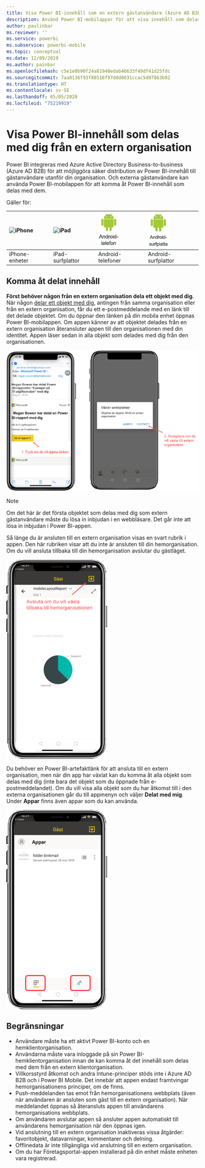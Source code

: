 ```yaml
---
title: Visa Power BI-innehåll som en extern gästanvändare (Azure AD B2B)
description: Använd Power BI-mobilappar för att visa innehåll som delas med dig från en extern organisation.
author: paulinbar
ms.reviewer: ''
ms.service: powerbi
ms.subservice: powerbi-mobile
ms.topic: conceptual
ms.date: 12/09/2019
ms.author: painbar
ms.openlocfilehash: c5e1e0b90f24a81940edab46633f49df41d25fdc
ms.sourcegitcommit: 7aa0136f93f88516f97ddd8031ccac5d07863b92
ms.translationtype: HT
ms.contentlocale: sv-SE
ms.lasthandoff: 05/05/2020
ms.locfileid: "75219919"
---
```

# <a name="view-power-bi-content-shared-with-you-from-an-external-organization"></a>Visa Power BI-innehåll som delas med dig från en extern organisation

Power BI integreras med Azure Active Directory Business-to-business (Azure AD B2B) för att möjliggöra säker distribution av Power BI-innehåll till gästanvändare utanför din organisation. Och externa gästanvändare kan använda Power BI-mobilappen för att komma åt Power BI-innehåll som delas med dem. 


Gäller för:

| ![iPhone](./media/mobile-app-ssrs-kpis-mobile-on-premises-reports/iphone-logo-50-px.png) | ![iPad](./media/mobile-app-ssrs-kpis-mobile-on-premises-reports/ipad-logo-50-px.png) | ![Android-telefon](./media/mobile-app-ssrs-kpis-mobile-on-premises-reports/android-phone-logo-50-px.png) | ![Android-surfplatta](./media/mobile-app-ssrs-kpis-mobile-on-premises-reports/android-tablet-logo-50-px.png) |
|:--- |:--- |:--- |:--- |
| iPhone-enheter |iPad-surfplattor |Android-telefoner |Android-surfplattor |

## <a name="accessing-shared-content"></a>Komma åt delat innehåll

**Först behöver någon från en extern organisation dela ett objekt med dig.** När någon [delar ett objekt med dig](../../service-share-dashboards.md), antingen från samma organisation eller från en extern organisation, får du ett e-postmeddelande med en länk till det delade objektet. Om du öppnar den länken på din mobila enhet öppnas Power BI-mobilappen. Om appen känner av att objektet delades från en extern organisation återansluter appen till den organisationen med din identitet. Appen läser sedan in alla objekt som delades med dig från den organisationen.

![Power BI – öppna delat objekt från e-post ](./media/mobile-apps-b2b/mobile-b2b-open-item-email-new.png)

> [!NOTE]
> Om det här är det första objektet som delas med dig som extern gästanvändare måste du lösa in inbjudan i en webbläsare. Det går inte att lösa in inbjudan i Power BI-appen.

Så länge du är ansluten till en extern organisation visas en svart rubrik i appen. Den här rubriken visar att du inte är ansluten till din hemorganisation. Om du vill ansluta tillbaka till din hemorganisation avslutar du gästläget.

![Power BI-rubrik för gästanvändare](./media/mobile-apps-b2b/mobile-b2b-exit-home-new.png)

Du behöver en Power BI-artefaktlänk för att ansluta till en extern organisation, men när din app har växlat kan du komma åt alla objekt som delas med dig (inte bara det objekt som du öppnade från e-postmeddelandet). Om du vill visa alla objekt som du har åtkomst till i den externa organisationen går du till appmenyn och väljer **Delat med mig**. Under **Appar** finns även appar som du kan använda.

![Power BI-appmenyn som extern gästanvändare](./media/mobile-apps-b2b/mobile-b2b-menu-new.png)

## <a name="limitations"></a>Begränsningar

- Användare måste ha ett aktivt Power BI-konto och en hemklientorganisation.
- Användarna måste vara inloggade på sin Power BI-hemklientorganisation innan de kan komma åt det innehåll som delas med dem från en extern klientorganisation.
- Villkorsstyrd åtkomst och andra Intune-principer stöds inte i Azure AD B2B och i Power BI Mobile. Det innebär att appen endast framtvingar hemorganisationens principer, om de finns.
- Push-meddelanden tas emot från hemorganisationens webbplats (även när användaren är ansluten som gäst till en extern organisation). När meddelandet öppnas så återansluts appen till användarens hemorganisations webbplats.
- Om användaren avslutar appen så ansluter appen automatiskt till användarens hemorganisation när den öppnas igen.
- Vid anslutning till en extern organisation inaktiveras vissa åtgärder: favoritobjekt, datavarningar, kommentarer och delning.
- Offlinedata är inte tillgängliga vid anslutning till en extern organisation.
- Om du har Företagsportal-appen installerad på din enhet måste enheten vara registrerad.
